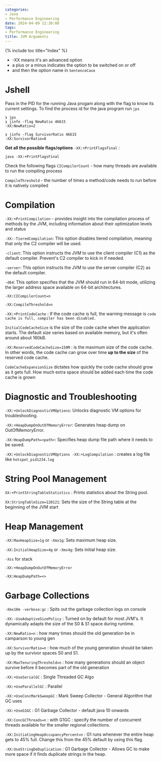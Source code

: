 ```yaml
---
categories:
- Java
- Performance Engineering
date: 2024-04-09 12:30:00
tags:
- Performance Engineering
title: JVM Arguments
---
```


{% include toc title="Index" %}

* -XX means it's an advanced option
* a plus or a minus indicates the option to be switched on or off
* and then the option name in `SentenceCase`

# Jshell

Pass in the PID for the running Java progam along with the flag to know its
current settings. To find the process id for the java program run `jps`

```shell
❯ jps
❯ jinfo -flag NewRatio 46615
-XX:NewRatio=2

❯ jinfo -flag SurvivorRatio 46615
-XX:SurvivorRatio=8
```

**Get all the possible flags/options**
`-XX:+PrintFlagsFinal` :

```shell
java -XX:+PrintFlagsFinal
```

Check the following flags
`CICompilerCount` - how many threads are available to run the compiling process

`CompileThreshold` - the number of times a method/code needs to run before it is
natively compiled

# Compilation

`-XX:+PrintCompilation` - provides insight into the compilation process of
methods by the JVM, including information about their optimization levels and
status

`-XX:-TieredCompilation`: This option disables tiered compilation, meaning that
only the C2 compiler will be used.

`-client`: This option instructs the JVM to use the client compiler (C1) as the
default compiler. Prevent's C2 compiler to kick in if needed.

`-server`: This option instructs the JVM to use the server compiler (C2) as the
default compiler.

`-d64`: This option specifies that the JVM should run in 64-bit mode, utilizing
the larger address space available on 64-bit architectures.

`-XX:CICompilerCount=n`

`-XX:CompileThreshold=n`

`-XX:+PrintCodeCache` : If the code cache is full, the warning message is
`code cache is full, compiler has been disabled.`

`InitialCodeCacheSize` is the size of the code cache when the application
starts.
The default size varies based on available memory, but it's often around about
160kB.

`-XX:ReservedCodeCacheSize=150M` : is the maximum size of the code cache. In
other words, the code cache can grow over time
**up to the size** of the reserved code cache.

`CodeCacheExpansionSize` dictates how quickly the code cache should grow as it
gets full. How much extra space should be
added each time the code cache is grown

# Diagnostic and Troubleshooting

`-XX:+UnlockDiagnosticVMOptions`: Unlocks diagnostic VM options for
troubleshooting.

`-XX:+HeapDumpOnOutOfMemoryError`: Generates heap dump on OutOfMemoryError.

`-XX:HeapDumpPath=<path>`: Specifies heap dump file path where it needs to be
saved.

`-XX:+UnlockDiagnosticVMOptions -XX:+LogCompilation` : creates a log file like
`hotspot_pid1234.log`

# String Pool Management

`XX:+PrintStringTableStatistics` : Prints statistics about the String pool.

`XX:StringTableSize=120121`: Sets the size of the String table at the beginning
of the JVM start

# Heap Management

`-XX:MaxHeapSize=1g` or `-Xmx1g`: Sets maximum heap size.

`-XX:InitialHeapSize=4g` or `-Xms4g`: Sets initial heap size.

`-Xss` for stack

`-XX:+HeapDumpOnOutOfMemoryError`

`-XX:HeapDumpPath=<>`

# Garbage Collections

`-Xmx10m -verbose:gc` : Spits out the garbage collection logs on console

`-XX:-UseAdaptiveSizePolicy` : Turned on by default for most JVM's. It
dynamically adapts the size of the S0 & S1 space during runtime.

`-XX:NewRatio=n` : how many times should the old generation be in camparson to
young gen

`-XX:SurvivorRatio=n` : how much of the young generation should be taken up by
the survivor spaces S0 and S1.

`-XX:MaxTenuringThreshold=n` : how many generations should an object survive
before it becomes part of the old generation

`-XX:+UseSerialGC` : Single Threaded GC Algo

`-XX:+UseParallelGC` : Parallel

`-XX:+UseConcMarkSweepGC` : Mark Sweep Collector - General Algorithm that GC
uses

`-XX:+UseG1GC` : G1 Garbage Collector - default java 10 onwards

`-XX:ConcGCThreads=n` : with G1GC : specify the number of concurrent threads
available for the smaller regional collections.

`-XX:InitiatingHeapOccupancyPercent=n` : G1 runs whenever the entire heap gets
to 45% full. Change this from the 45% default by using this flag.

`-XX:UseStringDeDuplication` : G1 Garbage Collector - Allows GC to make more
space if it finds duplicate strings in the heap.